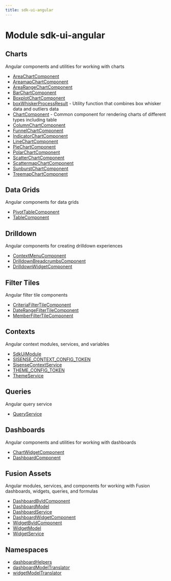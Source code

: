 ```yaml
---
title: sdk-ui-angular
---
```


# Module sdk-ui-angular

## Charts

Angular components and utilities for working with charts

- [AreaChartComponent](charts/class.AreaChartComponent.md)
- [AreamapChartComponent](charts/class.AreamapChartComponent.md)
- [AreaRangeChartComponent](charts/class.AreaRangeChartComponent.md) <Badge type="beta" text="Beta" />
- [BarChartComponent](charts/class.BarChartComponent.md)
- [BoxplotChartComponent](charts/class.BoxplotChartComponent.md)
- [boxWhiskerProcessResult](charts/function.boxWhiskerProcessResult.md) - Utility function that combines box whisker data and outliers data
- [ChartComponent](charts/class.ChartComponent.md) - Common component for rendering charts of different types including table
- [ColumnChartComponent](charts/class.ColumnChartComponent.md)
- [FunnelChartComponent](charts/class.FunnelChartComponent.md)
- [IndicatorChartComponent](charts/class.IndicatorChartComponent.md)
- [LineChartComponent](charts/class.LineChartComponent.md)
- [PieChartComponent](charts/class.PieChartComponent.md)
- [PolarChartComponent](charts/class.PolarChartComponent.md)
- [ScatterChartComponent](charts/class.ScatterChartComponent.md)
- [ScattermapChartComponent](charts/class.ScattermapChartComponent.md)
- [SunburstChartComponent](charts/class.SunburstChartComponent.md)
- [TreemapChartComponent](charts/class.TreemapChartComponent.md)

## Data Grids

Angular components for data grids

- [PivotTableComponent](data-grids/class.PivotTableComponent.md) <Badge type="beta" text="Beta" />
- [TableComponent](data-grids/class.TableComponent.md)

## Drilldown

Angular components for creating drilldown experiences

- [ContextMenuComponent](drilldown/class.ContextMenuComponent.md)
- [DrilldownBreadcrumbsComponent](drilldown/class.DrilldownBreadcrumbsComponent.md)
- [DrilldownWidgetComponent](drilldown/class.DrilldownWidgetComponent.md)

## Filter Tiles

Angular filter tile components

- [CriteriaFilterTileComponent](filter-tiles/class.CriteriaFilterTileComponent.md)
- [DateRangeFilterTileComponent](filter-tiles/class.DateRangeFilterTileComponent.md)
- [MemberFilterTileComponent](filter-tiles/class.MemberFilterTileComponent.md)

## Contexts

Angular context modules, services, and variables

- [SdkUiModule](contexts/class.SdkUiModule.md)
- [SISENSE\_CONTEXT\_CONFIG\_TOKEN](contexts/variable.SISENSE_CONTEXT_CONFIG_TOKEN.md)
- [SisenseContextService](contexts/class.SisenseContextService.md)
- [THEME\_CONFIG\_TOKEN](contexts/variable.THEME_CONFIG_TOKEN.md)
- [ThemeService](contexts/class.ThemeService.md)

## Queries

Angular query service

- [QueryService](queries/class.QueryService.md)

## Dashboards

Angular components and utilities for working with dashboards

- [ChartWidgetComponent](dashboards/class.ChartWidgetComponent.md)
- [DashboardComponent](dashboards/class.DashboardComponent.md) <Badge type="beta" text="Beta" />

## Fusion Assets

Angular modules, services, and components for working with Fusion dashboards, widgets, queries, and formulas

- [DashboardByIdComponent](fusion-assets/class.DashboardByIdComponent.md) <Badge type="fusionEmbed" text="Fusion Embed" /> <Badge type="beta" text="Beta" />
- [DashboardModel](fusion-assets/interface.DashboardModel.md) <Badge type="fusionEmbed" text="Fusion Embed" />
- [DashboardService](fusion-assets/class.DashboardService.md) <Badge type="fusionEmbed" text="Fusion Embed" />
- [DashboardWidgetComponent](fusion-assets/class.DashboardWidgetComponent.md) <Badge type="fusionEmbed" text="Fusion Embed" />
- [WidgetByIdComponent](fusion-assets/class.WidgetByIdComponent.md) <Badge type="fusionEmbed" text="Fusion Embed" />
- [WidgetModel](fusion-assets/interface.WidgetModel.md) <Badge type="fusionEmbed" text="Fusion Embed" />
- [WidgetService](fusion-assets/class.WidgetService.md) <Badge type="fusionEmbed" text="Fusion Embed" />

## Namespaces

- [dashboardHelpers](namespaces/namespace.dashboardHelpers/index.md)
- [dashboardModelTranslator](namespaces/namespace.dashboardModelTranslator/index.md)
- [widgetModelTranslator](namespaces/namespace.widgetModelTranslator/index.md)

